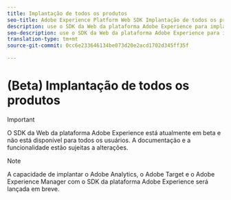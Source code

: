 ```yaml
---
title: Implantação de todos os produtos
seo-title: Adobe Experience Platform Web SDK Implantação de todos os produtos
description: use o SDK da Web da plataforma Adobe Experience para implantar os produtos na Adobe Experience Cloud
seo-description: use o SDK da Web da plataforma Adobe Experience para implantar os produtos na Adobe Experience Cloud
translation-type: tm+mt
source-git-commit: 0cc6e233646134be073d20e2acd1702d345ff35f

---
```



# (Beta) Implantação de todos os produtos

>[!IMPORTANT]
>
>O SDK da Web da plataforma Adobe Experience está atualmente em beta e não está disponível para todos os usuários. A documentação e a funcionalidade estão sujeitas a alterações.

>[!NOTE]
>
>A capacidade de implantar o Adobe Analytics, o Adobe Target e o Adobe Experience Manager com o SDK da plataforma Adobe Experience será lançada em breve.

